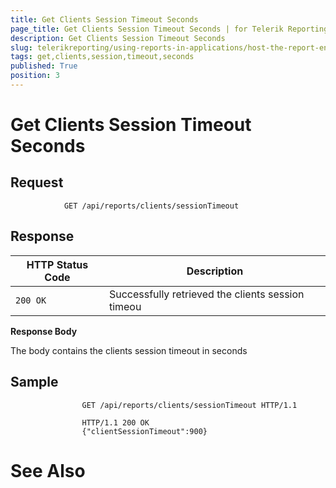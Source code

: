 ```yaml
---
title: Get Clients Session Timeout Seconds
page_title: Get Clients Session Timeout Seconds | for Telerik Reporting Documentation
description: Get Clients Session Timeout Seconds
slug: telerikreporting/using-reports-in-applications/host-the-report-engine-remotely/telerik-reporting-rest-services/rest-api-reference/clients-api/get-clients-session-timeout-seconds
tags: get,clients,session,timeout,seconds
published: True
position: 3
---
```


# Get Clients Session Timeout Seconds



## Request

	
````
            GET /api/reports/clients/sessionTimeout
````



## Response


| HTTP Status Code | Description |
| ------ | ------ |
|`200 OK`|Successfully retrieved the clients session timeou|




__Response Body__ 

The body contains the clients session timeout in seconds         

## Sample

	
````
                GET /api/reports/clients/sessionTimeout HTTP/1.1
````
````
                HTTP/1.1 200 OK
                {"clientSessionTimeout":900}
````



# See Also

